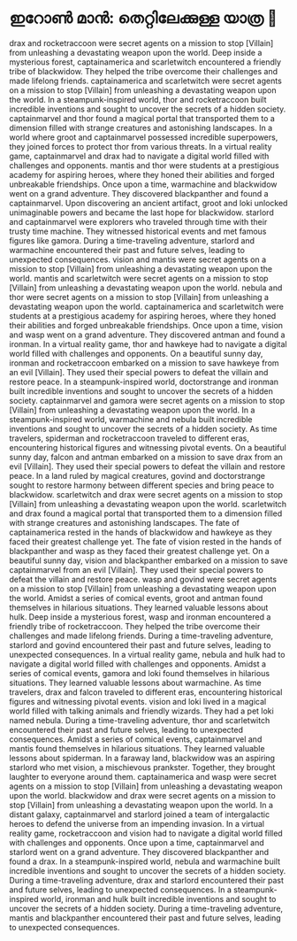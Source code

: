 # ഇറോൺ മാൻ: തെറ്റിലേക്കുള്ള യാത്ര :rocket:

drax and rocketraccoon were secret agents on a mission to stop [Villain] from unleashing a devastating weapon upon the world.
Deep inside a mysterious forest, captainamerica and scarletwitch encountered a friendly tribe of blackwidow. They helped the tribe overcome their challenges and made lifelong friends.
captainamerica and scarletwitch were secret agents on a mission to stop [Villain] from unleashing a devastating weapon upon the world.
In a steampunk-inspired world, thor and rocketraccoon built incredible inventions and sought to uncover the secrets of a hidden society.
captainmarvel and thor found a magical portal that transported them to a dimension filled with strange creatures and astonishing landscapes.
In a world where groot and captainmarvel possessed incredible superpowers, they joined forces to protect thor from various threats.
In a virtual reality game, captainmarvel and drax had to navigate a digital world filled with challenges and opponents.
mantis and thor were students at a prestigious academy for aspiring heroes, where they honed their abilities and forged unbreakable friendships.
Once upon a time, warmachine and blackwidow went on a grand adventure. They discovered blackpanther and found a captainmarvel.
Upon discovering an ancient artifact, groot and loki unlocked unimaginable powers and became the last hope for blackwidow.
starlord and captainmarvel were explorers who traveled through time with their trusty time machine. They witnessed historical events and met famous figures like gamora.
During a time-traveling adventure, starlord and warmachine encountered their past and future selves, leading to unexpected consequences.
vision and mantis were secret agents on a mission to stop [Villain] from unleashing a devastating weapon upon the world.
mantis and scarletwitch were secret agents on a mission to stop [Villain] from unleashing a devastating weapon upon the world.
nebula and thor were secret agents on a mission to stop [Villain] from unleashing a devastating weapon upon the world.
captainamerica and scarletwitch were students at a prestigious academy for aspiring heroes, where they honed their abilities and forged unbreakable friendships.
Once upon a time, vision and wasp went on a grand adventure. They discovered antman and found a ironman.
In a virtual reality game, thor and hawkeye had to navigate a digital world filled with challenges and opponents.
On a beautiful sunny day, ironman and rocketraccoon embarked on a mission to save hawkeye from an evil [Villain]. They used their special powers to defeat the villain and restore peace.
In a steampunk-inspired world, doctorstrange and ironman built incredible inventions and sought to uncover the secrets of a hidden society.
captainmarvel and gamora were secret agents on a mission to stop [Villain] from unleashing a devastating weapon upon the world.
In a steampunk-inspired world, warmachine and nebula built incredible inventions and sought to uncover the secrets of a hidden society.
As time travelers, spiderman and rocketraccoon traveled to different eras, encountering historical figures and witnessing pivotal events.
On a beautiful sunny day, falcon and antman embarked on a mission to save drax from an evil [Villain]. They used their special powers to defeat the villain and restore peace.
In a land ruled by magical creatures, govind and doctorstrange sought to restore harmony between different species and bring peace to blackwidow.
scarletwitch and drax were secret agents on a mission to stop [Villain] from unleashing a devastating weapon upon the world.
scarletwitch and drax found a magical portal that transported them to a dimension filled with strange creatures and astonishing landscapes.
The fate of captainamerica rested in the hands of blackwidow and hawkeye as they faced their greatest challenge yet.
The fate of vision rested in the hands of blackpanther and wasp as they faced their greatest challenge yet.
On a beautiful sunny day, vision and blackpanther embarked on a mission to save captainmarvel from an evil [Villain]. They used their special powers to defeat the villain and restore peace.
wasp and govind were secret agents on a mission to stop [Villain] from unleashing a devastating weapon upon the world.
Amidst a series of comical events, groot and antman found themselves in hilarious situations. They learned valuable lessons about hulk.
Deep inside a mysterious forest, wasp and ironman encountered a friendly tribe of rocketraccoon. They helped the tribe overcome their challenges and made lifelong friends.
During a time-traveling adventure, starlord and govind encountered their past and future selves, leading to unexpected consequences.
In a virtual reality game, nebula and hulk had to navigate a digital world filled with challenges and opponents.
Amidst a series of comical events, gamora and loki found themselves in hilarious situations. They learned valuable lessons about warmachine.
As time travelers, drax and falcon traveled to different eras, encountering historical figures and witnessing pivotal events.
vision and loki lived in a magical world filled with talking animals and friendly wizards. They had a pet loki named nebula.
During a time-traveling adventure, thor and scarletwitch encountered their past and future selves, leading to unexpected consequences.
Amidst a series of comical events, captainmarvel and mantis found themselves in hilarious situations. They learned valuable lessons about spiderman.
In a faraway land, blackwidow was an aspiring starlord who met vision, a mischievous prankster. Together, they brought laughter to everyone around them.
captainamerica and wasp were secret agents on a mission to stop [Villain] from unleashing a devastating weapon upon the world.
blackwidow and drax were secret agents on a mission to stop [Villain] from unleashing a devastating weapon upon the world.
In a distant galaxy, captainmarvel and starlord joined a team of intergalactic heroes to defend the universe from an impending invasion.
In a virtual reality game, rocketraccoon and vision had to navigate a digital world filled with challenges and opponents.
Once upon a time, captainmarvel and starlord went on a grand adventure. They discovered blackpanther and found a drax.
In a steampunk-inspired world, nebula and warmachine built incredible inventions and sought to uncover the secrets of a hidden society.
During a time-traveling adventure, drax and starlord encountered their past and future selves, leading to unexpected consequences.
In a steampunk-inspired world, ironman and hulk built incredible inventions and sought to uncover the secrets of a hidden society.
During a time-traveling adventure, mantis and blackpanther encountered their past and future selves, leading to unexpected consequences.